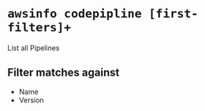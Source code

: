 # `awsinfo codepipline [first-filters]+`

List all Pipelines

## Filter matches against

* Name
* Version
